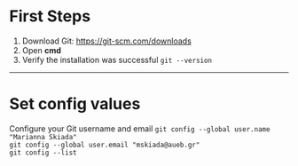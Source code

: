 # First Steps
1. Download Git:
             https://git-scm.com/downloads
2. Open **cmd**
3. Verify the installation was successful
	    ```git --version```
---
# Set config values
Configure your Git username and email
`git config --global user.name "Marianna Skiada" `<br/>
`git config --global user.email "mskiada@aueb.gr" `<br/>
`git config --list`
